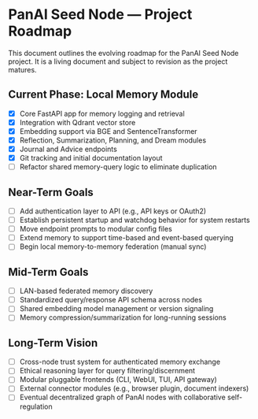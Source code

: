 # PanAI Seed Node — Project Roadmap

This document outlines the evolving roadmap for the PanAI Seed Node project. It is a living document and subject to revision as the project matures.

## Current Phase: Local Memory Module

- [x] Core FastAPI app for memory logging and retrieval
- [x] Integration with Qdrant vector store
- [x] Embedding support via BGE and SentenceTransformer
- [x] Reflection, Summarization, Planning, and Dream modules
- [x] Journal and Advice endpoints
- [x] Git tracking and initial documentation layout
- [ ] Refactor shared memory-query logic to eliminate duplication

## Near-Term Goals

- [ ] Add authentication layer to API (e.g., API keys or OAuth2)
- [ ] Establish persistent startup and watchdog behavior for system restarts
- [ ] Move endpoint prompts to modular config files
- [ ] Extend memory to support time-based and event-based querying
- [ ] Begin local memory-to-memory federation (manual sync)

## Mid-Term Goals

- [ ] LAN-based federated memory discovery
- [ ] Standardized query/response API schema across nodes
- [ ] Shared embedding model management or version signaling
- [ ] Memory compression/summarization for long-running sessions

## Long-Term Vision

- [ ] Cross-node trust system for authenticated memory exchange
- [ ] Ethical reasoning layer for query filtering/discernment
- [ ] Modular pluggable frontends (CLI, WebUI, TUI, API gateway)
- [ ] External connector modules (e.g., browser plugin, document indexers)
- [ ] Eventual decentralized graph of PanAI nodes with collaborative self-regulation
